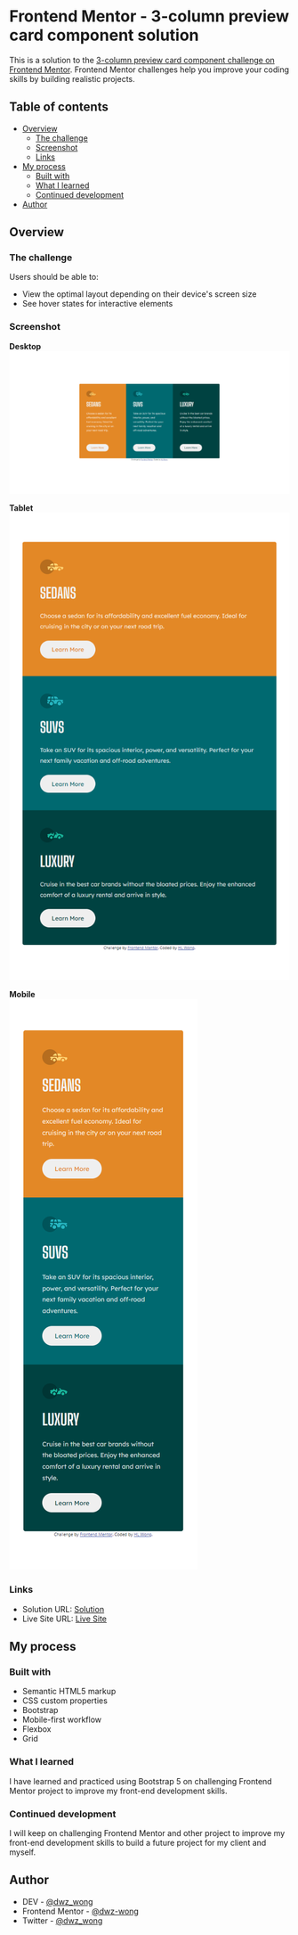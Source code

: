 # Frontend Mentor - 3-column preview card component solution

This is a solution to the [3-column preview card component challenge on Frontend Mentor](https://www.frontendmentor.io/challenges/3column-preview-card-component-pH92eAR2-). Frontend Mentor challenges help you improve your coding skills by building realistic projects. 

## Table of contents

- [Overview](#overview)
  - [The challenge](#the-challenge)
  - [Screenshot](#screenshot)
  - [Links](#links)
- [My process](#my-process)
  - [Built with](#built-with)
  - [What I learned](#what-i-learned)
  - [Continued development](#continued-development)
- [Author](#author)

## Overview

### The challenge

Users should be able to:

- View the optimal layout depending on their device's screen size
- See hover states for interactive elements

### Screenshot

**Desktop** <br>
![Desktop](screenshots/desktop.png)

**Tablet** <br>
![Tablet](screenshots/tablet.png)

**Mobile** <br>
![Mobile](screenshots/mobile.png)

### Links

- Solution URL: [Solution](https://www.frontendmentor.io/solutions/3column-preview-card-component-z2o6OGwsBX)
- Live Site URL: [Live Site](https://dwz-wong.github.io/3-column-preview-card-component/)

## My process

### Built with

- Semantic HTML5 markup
- CSS custom properties
- Bootstrap
- Mobile-first workflow
- Flexbox
- Grid

### What I learned

I have learned and practiced using Bootstrap 5 on challenging Frontend Mentor project to improve my front-end development skills.

### Continued development

I will keep on challenging Frontend Mentor and other project to improve my front-end development skills to build a future project for my client and myself.

## Author

- DEV - [@dwz_wong](https://dev.to/dwz_wong)
- Frontend Mentor - [@dwz-wong](https://www.frontendmentor.io/profile/dwz-wong)
- Twitter - [@dwz_wong](https://twitter.com/dwz_wong)
